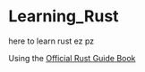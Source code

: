 # Learning_Rust
here to learn rust ez pz

Using the [Official Rust Guide Book](https://doc.rust-lang.org/book/ch00-00-introduction.html)
